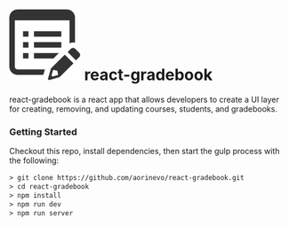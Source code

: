 # ![react-gradebook](https://raw.githubusercontent.com/aorinevo/an-gradebook/master/logos/icon-128x128.png) react-gradebook

react-gradebook is a react app that allows developers to create a UI layer for creating, removing, and updating courses, students, and gradebooks.

### Getting Started

Checkout this repo, install dependencies, then start the gulp process with the following:

```
> git clone https://github.com/aorinevo/react-gradebook.git
> cd react-gradebook
> npm install
> npm run dev
> npm run server
```
